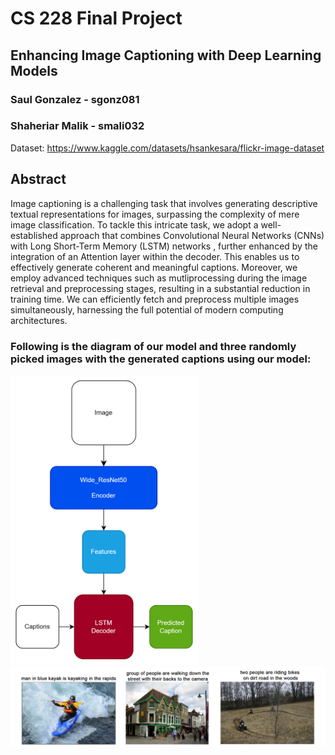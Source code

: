 # CS 228 Final Project
## Enhancing Image Captioning with Deep Learning Models
### Saul Gonzalez - sgonz081
### Shaheriar Malik - smali032

Dataset: https://www.kaggle.com/datasets/hsankesara/flickr-image-dataset

## Abstract
Image captioning is a challenging task that involves generating descriptive textual representations for images, surpassing the complexity of mere image classification. To tackle this intricate task, we adopt a well-established approach that combines Convolutional Neural Networks (CNNs) with Long Short-Term Memory (LSTM) networks , further enhanced by the integration of an Attention layer within the decoder. This enables us to effectively generate coherent and meaningful captions.
Moreover, we employ advanced techniques such as mutliprocessing during the image retrieval and preprocessing stages, resulting in a substantial reduction in training time. We can efficiently fetch and preprocess multiple images simultaneously, harnessing the full potential of modern computing architectures.

### Following is the diagram of our model and three randomly picked images with the generated captions using our model:
<img src="https://github.com/shaheriar/CS-228-Deep-Learning-Project/blob/main/model.png" width="300">
<img src="https://github.com/shaheriar/CS-228-Deep-Learning-Project/blob/main/examples.png" width="1000">
